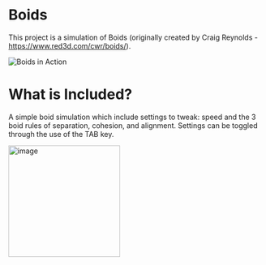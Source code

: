 # Boids
This project is a simulation of Boids (originally created by Craig Reynolds - https://www.red3d.com/cwr/boids/).

![Boids in Action](https://github.com/SetuMar/boids/assets/82828034/939de386-e874-4268-a13c-de02b1a5c307)

# What is Included?
A simple boid simulation which include settings to tweak: speed and the 3 boid rules of separation, cohesion, and alignment. Settings can be toggled through the use of the TAB key.

<img width="220" alt="image" src="https://github.com/SetuMar/boids/assets/82828034/b97471d7-222d-4df6-b5b5-52ea176a6002">
